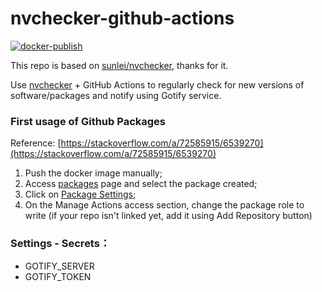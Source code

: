 # nvchecker-github-actions

[![docker-publish](https://github.com/bergpb/nvchecker-gh-actions/actions/workflows/docker-publish.yml/badge.svg)](https://github.com/bergpb/nvchecker-gh-actions/actions/workflows/docker-publish.yml)

This repo is based on [sunlei/nvchecker](https://github.com/sunlei/nvchecker), thanks for it.

Use [nvchecker](https://github.com/lilydjwg/nvchecker) + GitHub Actions to regularly check for new versions of software/packages and notify using Gotify service.

### First usage of Github Packages

Reference: [https://stackoverflow.com/a/72585915/6539270](https://stackoverflow.com/a/72585915/6539270)

1. Push the docker image manually;
1. Access [packages](https://github.com/bergpb?tab=packages) page and select the package created;
1. Click on [Package Settings](https://github.com/users/bergpb/packages/container/nvchecker-gh-actions/settings);
1. On the Manage Actions access section, change the package role to write (if your repo isn't linked yet, add it using Add Repository button)


### Settings - Secrets：

- GOTIFY_SERVER
- GOTIFY_TOKEN
